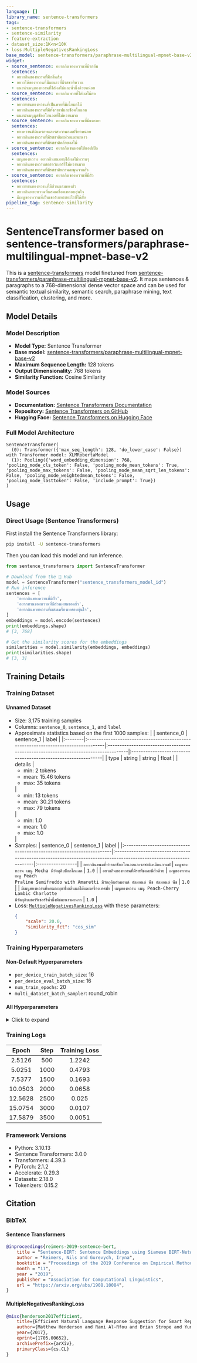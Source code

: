 ```yaml
---
language: []
library_name: sentence-transformers
tags:
- sentence-transformers
- sentence-similarity
- feature-extraction
- dataset_size:1K<n<10K
- loss:MultipleNegativesRankingLoss
base_model: sentence-transformers/paraphrase-multilingual-mpnet-base-v2
widget:
- source_sentence: อยากกินของหวานที่มีรสส้ม
  sentences:
  - อยากกินของหวานที่มีกลิ่นส้ม
  - อยากได้ของหวานที่มีมะนาวที่มีรสชาติหวาน
  - แนะนำเมนูของหวานที่ใส่ผลไม้และน้ำผึ้งด้วยหน่อย
- source_sentence: อยากกินพายที่ใส่ผลไม้สด
  sentences:
  - อยากทานของหวานที่เป็นพายที่มีเนื้อผลไม้
  - อยากกินของหวานที่มีทั้งกาแฟและช็อคโกแลต
  - แนะนำเมนูมูสช็อกโกแลตที่ไม่หวานมาก
- source_sentence: อยากกินของหวานที่มีแครอท
  sentences:
  - ของหวานที่มีแครอทและรสหวานอมเปรี้ยวหน่อย
  - อยากกินของหวานที่มีรสชาติมะม่วงและมะนาว
  - อยากกินของหวานที่มีรสชาติคล้ายผลไม้
- source_sentence: อยากกินขนมอบไส้แอปเปิล
  sentences:
  - เมนูของหวาน อยากกินขนมอบไส้ผลไม้หวานๆ
  - อยากกินของหวานสตรอว์เบอร์รี่ไม่หวานมาก
  - อยากกินของหวานที่มีรสชาติหวานละมุนจากถั่ว
- source_sentence: อยากกินของหวานที่มีถั่ว
  sentences:
  - อยากทานของหวานที่มีส่วนผสมของถั่ว
  - อยากกินพายหวานที่ผสมเครื่องเทศอบอุ่นใจ
  - มีเมนูของหวานที่เป็นเชอร์เบทรสอะไรก็ได้มั้ย
pipeline_tag: sentence-similarity
---
```


# SentenceTransformer based on sentence-transformers/paraphrase-multilingual-mpnet-base-v2

This is a [sentence-transformers](https://www.SBERT.net) model finetuned from [sentence-transformers/paraphrase-multilingual-mpnet-base-v2](https://huggingface.co/sentence-transformers/paraphrase-multilingual-mpnet-base-v2). It maps sentences & paragraphs to a 768-dimensional dense vector space and can be used for semantic textual similarity, semantic search, paraphrase mining, text classification, clustering, and more.

## Model Details

### Model Description
- **Model Type:** Sentence Transformer
- **Base model:** [sentence-transformers/paraphrase-multilingual-mpnet-base-v2](https://huggingface.co/sentence-transformers/paraphrase-multilingual-mpnet-base-v2) <!-- at revision 79f2382ceacceacdf38563d7c5d16b9ff8d725d6 -->
- **Maximum Sequence Length:** 128 tokens
- **Output Dimensionality:** 768 tokens
- **Similarity Function:** Cosine Similarity
<!-- - **Training Dataset:** Unknown -->
<!-- - **Language:** Unknown -->
<!-- - **License:** Unknown -->

### Model Sources

- **Documentation:** [Sentence Transformers Documentation](https://sbert.net)
- **Repository:** [Sentence Transformers on GitHub](https://github.com/UKPLab/sentence-transformers)
- **Hugging Face:** [Sentence Transformers on Hugging Face](https://huggingface.co/models?library=sentence-transformers)

### Full Model Architecture

```
SentenceTransformer(
  (0): Transformer({'max_seq_length': 128, 'do_lower_case': False}) with Transformer model: XLMRobertaModel 
  (1): Pooling({'word_embedding_dimension': 768, 'pooling_mode_cls_token': False, 'pooling_mode_mean_tokens': True, 'pooling_mode_max_tokens': False, 'pooling_mode_mean_sqrt_len_tokens': False, 'pooling_mode_weightedmean_tokens': False, 'pooling_mode_lasttoken': False, 'include_prompt': True})
)
```

## Usage

### Direct Usage (Sentence Transformers)

First install the Sentence Transformers library:

```bash
pip install -U sentence-transformers
```

Then you can load this model and run inference.
```python
from sentence_transformers import SentenceTransformer

# Download from the 🤗 Hub
model = SentenceTransformer("sentence_transformers_model_id")
# Run inference
sentences = [
    'อยากกินของหวานที่มีถั่ว',
    'อยากทานของหวานที่มีส่วนผสมของถั่ว',
    'อยากกินพายหวานที่ผสมเครื่องเทศอบอุ่นใจ',
]
embeddings = model.encode(sentences)
print(embeddings.shape)
# [3, 768]

# Get the similarity scores for the embeddings
similarities = model.similarity(embeddings, embeddings)
print(similarities.shape)
# [3, 3]
```

<!--
### Direct Usage (Transformers)

<details><summary>Click to see the direct usage in Transformers</summary>

</details>
-->

<!--
### Downstream Usage (Sentence Transformers)

You can finetune this model on your own dataset.

<details><summary>Click to expand</summary>

</details>
-->

<!--
### Out-of-Scope Use

*List how the model may foreseeably be misused and address what users ought not to do with the model.*
-->

<!--
## Bias, Risks and Limitations

*What are the known or foreseeable issues stemming from this model? You could also flag here known failure cases or weaknesses of the model.*
-->

<!--
### Recommendations

*What are recommendations with respect to the foreseeable issues? For example, filtering explicit content.*
-->

## Training Details

### Training Dataset

#### Unnamed Dataset


* Size: 3,175 training samples
* Columns: <code>sentence_0</code>, <code>sentence_1</code>, and <code>label</code>
* Approximate statistics based on the first 1000 samples:
  |         | sentence_0                                                                        | sentence_1                                                                         | label                                                         |
  |:--------|:----------------------------------------------------------------------------------|:-----------------------------------------------------------------------------------|:--------------------------------------------------------------|
  | type    | string                                                                            | string                                                                             | float                                                         |
  | details | <ul><li>min: 2 tokens</li><li>mean: 15.46 tokens</li><li>max: 35 tokens</li></ul> | <ul><li>min: 13 tokens</li><li>mean: 30.21 tokens</li><li>max: 79 tokens</li></ul> | <ul><li>min: 1.0</li><li>mean: 1.0</li><li>max: 1.0</li></ul> |
* Samples:
  | sentence_0                                                           | sentence_1                                                                                                        | label            |
  |:---------------------------------------------------------------------|:------------------------------------------------------------------------------------------------------------------|:-----------------|
  | <code>อยากกินขนมที่ทำจากช็อกโกแลตและรสชาติเหมือนกาแฟ</code>          | <code>เมนูของหวาน เมนู Mocha มีวัตถุดิบช็อกโกแลต</code>                                                           | <code>1.0</code> |
  | <code>อยากกินของหวานที่มีรสพีชและมีถั่วด้วย</code>                   | <code>เมนูของหวาน เมนู Peach Praline Semifreddo with Amaretti มีวัตถุดิบอัลมอนด์ อัลมอนด์ พีช อัลมอนด์ พีช</code> | <code>1.0</code> |
  | <code>มีเมนูของหวานที่หอมละมุนทั้งกลิ่นผลไม้และเครื่องเทศมั้ย</code> | <code>เมนูของหวาน เมนู Peach-Cherry Lambic Charlotte มีวัตถุดิบเชอร์รีเชอร์รีน้ำผึ้งพีชมะนาวมะนาว</code>          | <code>1.0</code> |
* Loss: [<code>MultipleNegativesRankingLoss</code>](https://sbert.net/docs/package_reference/sentence_transformer/losses.html#multiplenegativesrankingloss) with these parameters:
  ```json
  {
      "scale": 20.0,
      "similarity_fct": "cos_sim"
  }
  ```

### Training Hyperparameters
#### Non-Default Hyperparameters

- `per_device_train_batch_size`: 16
- `per_device_eval_batch_size`: 16
- `num_train_epochs`: 20
- `multi_dataset_batch_sampler`: round_robin

#### All Hyperparameters
<details><summary>Click to expand</summary>

- `overwrite_output_dir`: False
- `do_predict`: False
- `prediction_loss_only`: True
- `per_device_train_batch_size`: 16
- `per_device_eval_batch_size`: 16
- `per_gpu_train_batch_size`: None
- `per_gpu_eval_batch_size`: None
- `gradient_accumulation_steps`: 1
- `eval_accumulation_steps`: None
- `learning_rate`: 5e-05
- `weight_decay`: 0.0
- `adam_beta1`: 0.9
- `adam_beta2`: 0.999
- `adam_epsilon`: 1e-08
- `max_grad_norm`: 1
- `num_train_epochs`: 20
- `max_steps`: -1
- `lr_scheduler_type`: linear
- `lr_scheduler_kwargs`: {}
- `warmup_ratio`: 0.0
- `warmup_steps`: 0
- `log_level`: passive
- `log_level_replica`: warning
- `log_on_each_node`: True
- `logging_nan_inf_filter`: True
- `save_safetensors`: True
- `save_on_each_node`: False
- `save_only_model`: False
- `no_cuda`: False
- `use_cpu`: False
- `use_mps_device`: False
- `seed`: 42
- `data_seed`: None
- `jit_mode_eval`: False
- `use_ipex`: False
- `bf16`: False
- `fp16`: False
- `fp16_opt_level`: O1
- `half_precision_backend`: auto
- `bf16_full_eval`: False
- `fp16_full_eval`: False
- `tf32`: None
- `local_rank`: 0
- `ddp_backend`: None
- `tpu_num_cores`: None
- `tpu_metrics_debug`: False
- `debug`: []
- `dataloader_drop_last`: False
- `dataloader_num_workers`: 0
- `dataloader_prefetch_factor`: None
- `past_index`: -1
- `disable_tqdm`: False
- `remove_unused_columns`: True
- `label_names`: None
- `load_best_model_at_end`: False
- `ignore_data_skip`: False
- `fsdp`: []
- `fsdp_min_num_params`: 0
- `fsdp_config`: {'min_num_params': 0, 'xla': False, 'xla_fsdp_v2': False, 'xla_fsdp_grad_ckpt': False}
- `fsdp_transformer_layer_cls_to_wrap`: None
- `accelerator_config`: {'split_batches': False, 'dispatch_batches': None, 'even_batches': True, 'use_seedable_sampler': True}
- `deepspeed`: None
- `label_smoothing_factor`: 0.0
- `optim`: adamw_torch
- `optim_args`: None
- `adafactor`: False
- `group_by_length`: False
- `length_column_name`: length
- `ddp_find_unused_parameters`: None
- `ddp_bucket_cap_mb`: None
- `ddp_broadcast_buffers`: False
- `dataloader_pin_memory`: True
- `dataloader_persistent_workers`: False
- `skip_memory_metrics`: True
- `use_legacy_prediction_loop`: False
- `push_to_hub`: False
- `resume_from_checkpoint`: None
- `hub_model_id`: None
- `hub_strategy`: every_save
- `hub_private_repo`: False
- `hub_always_push`: False
- `gradient_checkpointing`: False
- `gradient_checkpointing_kwargs`: None
- `include_inputs_for_metrics`: False
- `fp16_backend`: auto
- `push_to_hub_model_id`: None
- `push_to_hub_organization`: None
- `mp_parameters`: 
- `auto_find_batch_size`: False
- `full_determinism`: False
- `torchdynamo`: None
- `ray_scope`: last
- `ddp_timeout`: 1800
- `torch_compile`: False
- `torch_compile_backend`: None
- `torch_compile_mode`: None
- `dispatch_batches`: None
- `split_batches`: None
- `include_tokens_per_second`: False
- `include_num_input_tokens_seen`: False
- `neftune_noise_alpha`: None
- `optim_target_modules`: None
- `batch_sampler`: batch_sampler
- `multi_dataset_batch_sampler`: round_robin

</details>

### Training Logs
| Epoch   | Step | Training Loss |
|:-------:|:----:|:-------------:|
| 2.5126  | 500  | 1.2242        |
| 5.0251  | 1000 | 0.4793        |
| 7.5377  | 1500 | 0.1693        |
| 10.0503 | 2000 | 0.0658        |
| 12.5628 | 2500 | 0.025         |
| 15.0754 | 3000 | 0.0107        |
| 17.5879 | 3500 | 0.0051        |


### Framework Versions
- Python: 3.10.13
- Sentence Transformers: 3.0.0
- Transformers: 4.39.3
- PyTorch: 2.1.2
- Accelerate: 0.29.3
- Datasets: 2.18.0
- Tokenizers: 0.15.2

## Citation

### BibTeX

#### Sentence Transformers
```bibtex
@inproceedings{reimers-2019-sentence-bert,
    title = "Sentence-BERT: Sentence Embeddings using Siamese BERT-Networks",
    author = "Reimers, Nils and Gurevych, Iryna",
    booktitle = "Proceedings of the 2019 Conference on Empirical Methods in Natural Language Processing",
    month = "11",
    year = "2019",
    publisher = "Association for Computational Linguistics",
    url = "https://arxiv.org/abs/1908.10084",
}
```

#### MultipleNegativesRankingLoss
```bibtex
@misc{henderson2017efficient,
    title={Efficient Natural Language Response Suggestion for Smart Reply}, 
    author={Matthew Henderson and Rami Al-Rfou and Brian Strope and Yun-hsuan Sung and Laszlo Lukacs and Ruiqi Guo and Sanjiv Kumar and Balint Miklos and Ray Kurzweil},
    year={2017},
    eprint={1705.00652},
    archivePrefix={arXiv},
    primaryClass={cs.CL}
}
```

<!--
## Glossary

*Clearly define terms in order to be accessible across audiences.*
-->

<!--
## Model Card Authors

*Lists the people who create the model card, providing recognition and accountability for the detailed work that goes into its construction.*
-->

<!--
## Model Card Contact

*Provides a way for people who have updates to the Model Card, suggestions, or questions, to contact the Model Card authors.*
-->